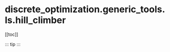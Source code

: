 # discrete_optimization.generic_tools.ls.hill_climber

[[toc]]

::: tip
<skdecide-summary></skdecide-summary>
:::

